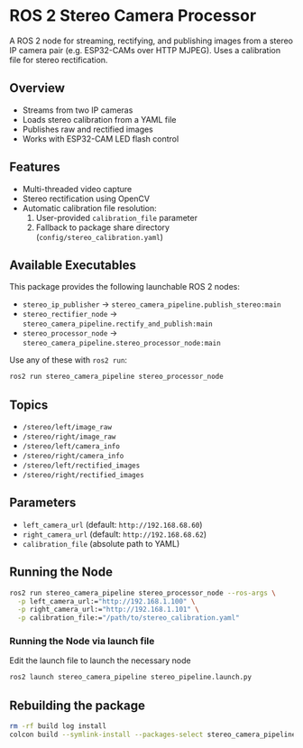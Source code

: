 # ROS 2 Stereo Camera Processor

A ROS 2 node for streaming, rectifying, and publishing images from a stereo IP camera pair (e.g. ESP32-CAMs over HTTP MJPEG). Uses a calibration file for stereo rectification.

## Overview

- Streams from two IP cameras
- Loads stereo calibration from a YAML file
- Publishes raw and rectified images
- Works with ESP32-CAM LED flash control

## Features

- Multi-threaded video capture
- Stereo rectification using OpenCV
- Automatic calibration file resolution:
  1. User-provided `calibration_file` parameter
  2. Fallback to package share directory (`config/stereo_calibration.yaml`)

## Available Executables

This package provides the following launchable ROS 2 nodes:

- `stereo_ip_publisher` → `stereo_camera_pipeline.publish_stereo:main`
- `stereo_rectifier_node` → `stereo_camera_pipeline.rectify_and_publish:main`
- `stereo_processor_node` → `stereo_camera_pipeline.stereo_processor_node:main`

Use any of these with `ros2 run`:

```bash
ros2 run stereo_camera_pipeline stereo_processor_node
```

## Topics

- `/stereo/left/image_raw`
- `/stereo/right/image_raw`
- `/stereo/left/camera_info`
- `/stereo/right/camera_info`
- `/stereo/left/rectified_images`
- `/stereo/right/rectified_images`

## Parameters

- `left_camera_url` (default: `http://192.168.68.60`)
- `right_camera_url` (default: `http://192.168.68.62`)
- `calibration_file` (absolute path to YAML)

## Running the Node

```bash
ros2 run stereo_camera_pipeline stereo_processor_node --ros-args \
  -p left_camera_url:="http://192.168.1.100" \
  -p right_camera_url:="http://192.168.1.101" \
  -p calibration_file:="/path/to/stereo_calibration.yaml"
```

### Running the Node via launch file 
Edit the launch file to launch the necessary node
```bash
ros2 launch stereo_camera_pipeline stereo_pipeline.launch.py
```

## Rebuilding the package
```sh
rm -rf build log install
colcon build --symlink-install --packages-select stereo_camera_pipeline
```

